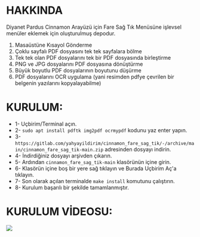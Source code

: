 # HAKKINDA
Diyanet Pardus Cinnamon Arayüzü için Fare Sağ Tık Menüsüne işlevsel menüler eklemek için oluşturulmuş depodur.
1) Masaüstüne Kısayol Gönderme
2) Çoklu sayfalı PDF dosyasını tek tek sayfalara bölme
3) Tek tek olan PDF dosyalarını tek bir PDF dosyasında birleştirme
4) PNG ve JPG dosyalarını PDF dosyasına dönüştürme
5) Büyük boyutlu PDF dosyalarının boyutunu düşürme
6) PDF dosyalarını OCR uygulama (yani resimden pdfye çevrilen bir belgenin yazılarını kopyalayabilme)

# KURULUM:
* 1- Uçbirim/Terminal açın.
* 2- `sudo apt install pdftk img2pdf ocrmypdf` kodunu yaz enter yapın.
* 3- `https://gitlab.com/yahyayildirim/cinnamon_fare_sag_tik/-/archive/main/cinnamon_fare_sag_tik-main.zip` adresinden dosyayı indirin.
* 4- İndirdiğiniz dosyayı arşivden çıkarın.
* 5- Ardından `cinnamon_fare_sag_tik-main` klasörünün içine girin.
* 6- Klasörün içine boş bir yere sağ tıklayın ve Burada Uçbirim Aç'a tıklayın.
* 7- Son olarak açılan terminalde `make install` komutunu çalıştırın.
* 8- Kurulum başarılı bir şekilde tamamlanmıştır.


# KURULUM VİDEOSU:
[<img src="https://gitlab.com/yahyayildirim/cinnamon_fare_sag_tik/-/raw/main/poster-image.png">](https://gitlab.com/yahyayildirim/cinnamon_fare_sag_tik/-/raw/main/4_5769359895757326891.webm)

